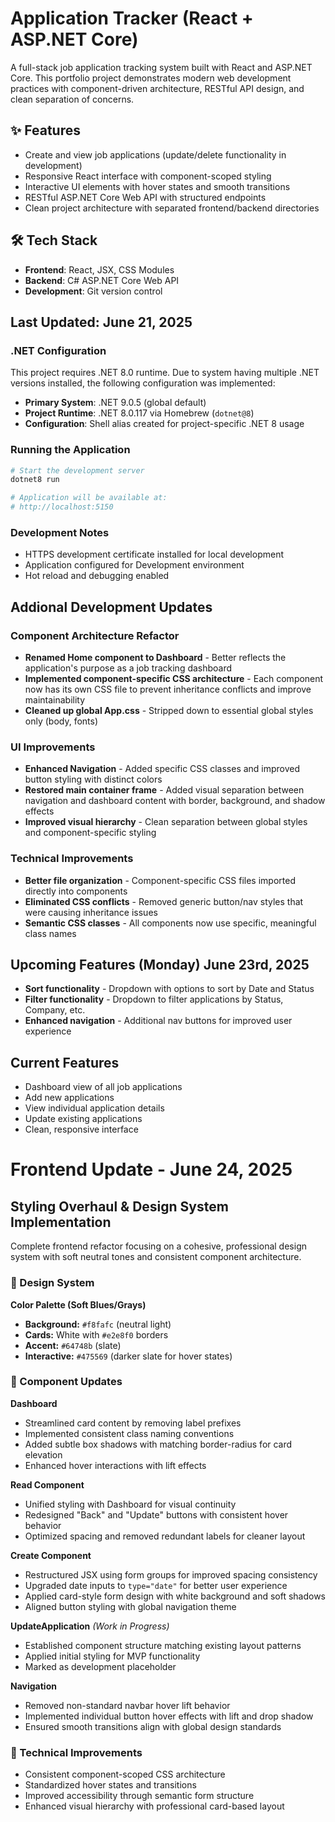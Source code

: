 # Application Tracker (React + ASP.NET Core)

A full-stack job application tracking system built with React and ASP.NET Core. This portfolio project demonstrates modern web development practices with component-driven architecture, RESTful API design, and clean separation of concerns.

## ✨ Features
* Create and view job applications (update/delete functionality in development)
* Responsive React interface with component-scoped styling
* Interactive UI elements with hover states and smooth transitions
* RESTful ASP.NET Core Web API with structured endpoints
* Clean project architecture with separated frontend/backend directories

## 🛠️ Tech Stack
* **Frontend**: React, JSX, CSS Modules
* **Backend**: C# ASP.NET Core Web API
* **Development**: Git version control

## **Last Updated:** June 21, 2025

### .NET Configuration

This project requires .NET 8.0 runtime. Due to system having multiple .NET versions installed, the following configuration was implemented:

- **Primary System**: .NET 9.0.5 (global default)
- **Project Runtime**: .NET 8.0.117 via Homebrew (`dotnet@8`)
- **Configuration**: Shell alias created for project-specific .NET 8 usage

### Running the Application

```bash
# Start the development server
dotnet8 run

# Application will be available at:
# http://localhost:5150
```

### Development Notes

- HTTPS development certificate installed for local development
- Application configured for Development environment
- Hot reload and debugging enabled



## Addional Development Updates

### Component Architecture Refactor
- **Renamed Home component to Dashboard** - Better reflects the application's purpose as a job tracking dashboard
- **Implemented component-specific CSS architecture** - Each component now has its own CSS file to prevent inheritance conflicts and improve maintainability
- **Cleaned up global App.css** - Stripped down to essential global styles only (body, fonts)

### UI Improvements
- **Enhanced Navigation** - Added specific CSS classes and improved button styling with distinct colors
- **Restored main container frame** - Added visual separation between navigation and dashboard content with border, background, and shadow effects
- **Improved visual hierarchy** - Clean separation between global styles and component-specific styling

### Technical Improvements
- **Better file organization** - Component-specific CSS files imported directly into components
- **Eliminated CSS conflicts** - Removed generic button/nav styles that were causing inheritance issues
- **Semantic CSS classes** - All components now use specific, meaningful class names

## Upcoming Features (Monday) June 23rd, 2025
- **Sort functionality** - Dropdown with options to sort by Date and Status
- **Filter functionality** - Dropdown to filter applications by Status, Company, etc.
- **Enhanced navigation** - Additional nav buttons for improved user experience

## Current Features
- Dashboard view of all job applications
- Add new applications
- View individual application details
- Update existing applications
- Clean, responsive interface

# Frontend Update - June 24, 2025

## Styling Overhaul & Design System Implementation

Complete frontend refactor focusing on a cohesive, professional design system with soft neutral tones and consistent component architecture.

### 🎨 Design System
**Color Palette (Soft Blues/Grays)**
- **Background:** `#f8fafc` (neutral light)
- **Cards:** White with `#e2e8f0` borders
- **Accent:** `#64748b` (slate)
- **Interactive:** `#475569` (darker slate for hover states)

### 🔄 Component Updates

**Dashboard**
- Streamlined card content by removing label prefixes
- Implemented consistent class naming conventions
- Added subtle box shadows with matching border-radius for card elevation
- Enhanced hover interactions with lift effects

**Read Component**
- Unified styling with Dashboard for visual continuity  
- Redesigned "Back" and "Update" buttons with consistent hover behavior
- Optimized spacing and removed redundant labels for cleaner layout

**Create Component**
- Restructured JSX using form groups for improved spacing consistency
- Upgraded date inputs to `type="date"` for better user experience
- Applied card-style form design with white background and soft shadows
- Aligned button styling with global navigation theme

**UpdateApplication** *(Work in Progress)*
- Established component structure matching existing layout patterns
- Applied initial styling for MVP functionality
- Marked as development placeholder

**Navigation**
- Removed non-standard navbar hover lift behavior
- Implemented individual button hover effects with lift and drop shadow
- Ensured smooth transitions align with global design standards

### 📝 Technical Improvements
- Consistent component-scoped CSS architecture
- Standardized hover states and transitions
- Improved accessibility through semantic form structure
- Enhanced visual hierarchy with professional card-based layout